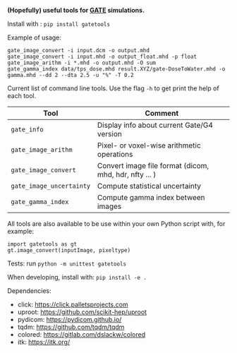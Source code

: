 **(Hopefully) useful tools for [GATE](https://github.com/OpenGATE/Gate/) simulations.**

Install with : `pip install gatetools`

Example of usage: 
```
gate_image_convert -i input.dcm -o output.mhd
gate_image_convert -i input.mhd -o output_float.mhd -p float
gate_image_arithm -i *.mhd -o output.mhd -O sum
gate_gamma_index data/tps_dose.mhd result.XYZ/gate-DoseToWater.mhd -o gamma.mhd --dd 2 --dta 2.5 -u "%" -T 0.2
```

Current list of command line tools. Use the flag `-h` to get print the help of each tool.

| Tool  | Comment |
| ------------- | ------------- |
| `gate_info`  | Display info about current Gate/G4 version  |
| `gate_image_arithm`  | Pixel- or voxel-wise arithmetic operations |
| `gate_image_convert` | Convert image file format (dicom, mhd, hdr, nfty ... ) |
| `gate_image_uncertainty`| Compute statistical uncertainty|
| `gate_gamma_index`| Compute gamma index between images|

All tools are also available to be use within your own Python script with, for example: 
```
import gatetools as gt
gt.image_convert(inputImage, pixeltype)
```

Tests: run `python -m unittest gatetools`

When developing, install with: `pip install -e .`

Dependencies:
- click: https://click.palletsprojects.com
- uproot: https://github.com/scikit-hep/uproot
- pydicom: https://pydicom.github.io/
- tqdm: https://github.com/tqdm/tqdm
- colored: https://gitlab.com/dslackw/colored
- itk: https://itk.org/
